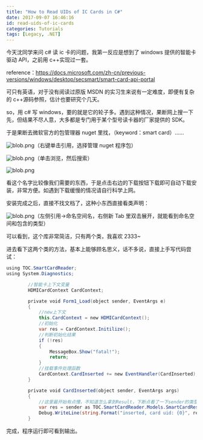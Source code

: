 ```yaml
---
title: "How to Read UIDs of IC Cards in C#"
date: 2017-09-07 16:46:16
id: read-uids-of-ic-cards
categories: Tutorials
tags: [Legacy, .NET]
---
```


今天沈同学来问 c# 读 ic 卡的问题，我第一反应是想到了 windows 提供的智能卡驱动 API，之前用 c++实现过一套。

reference：<https://docs.microsoft.com/zh-cn/previous-versions/windows/desktop/secsmart/smart-card-api-portal>

可只有英语，对于没有阅读过原版 MSDN 的实习生来说有一定难度，即便有复杂的 c++源码参照，估计也要研究个几天。

so，用 c# 写 windows，要的就是它的轮子多。遇到这种情况，果断网上搜一下先，但结果不尽人意，大多都是专门用于某个型号读卡器的厂家提供的 SDK。

于是果断去微软官方的包管理器 nuget 里找，（keyword：smart card）……

![blob.png](/resources/legacy/5b73a59a8ec2a.png)（右键单击引用，选择管理 nuget 程序包）

![blob.png](/resources/legacy/5b73a59b6b293.png)（单击浏览，然后搜索）

![blob.png](/resources/legacy/5b73a59c00073.png)

看这个名字比较像我们需要的东西，于是点击右边的下载按钮下载即可自动下载安装，非常方便。如遇到下载缓慢的情况请自行科学上网。

安装完成之后，直接不找文档了，这种小东西直接看类声明：

![blob.png](/resources/legacy/5b73a59cd251b.png)（左侧引用->命名空间名，右侧新 Tab 里双击展开，就能看到命名空间和包含的类型）

可以看到，这个库非常简洁，只有两个类，我喜欢 2333~

进去看下这两个类的方法，基本上能够顾名思义，话不多说，直接上手写代码尝试：

```csharp
using TOC.SmartCardReader;
using System.Diagnostics;

        //智能卡上下文变量
        HDMICardContext CardContext;

        private void Form1_Load(object sender, EventArgs e)
        {
            //new上下文
            this.CardContext = new HDMICardContext();
            //初始化
            var res = CardContext.Initilize();
            //判断初始化结果
            if (!res)
            {
                MessageBox.Show("fatal!");
                return;
            }
            //挂载事件处理函数
            CardContext.CardInserted += new EventHandler(CardInserted);
        }

        private void CardInserted(object sender, EventArgs args)
        {
            //这里最开始有点懵，不知道怎么拿到Result，下断点看了一下sender的类型就是我们要的Result，于是直接as一下然后输出即可
            var res = sender as TOC.SmartCardReader.Models.SmartCardResult;
            Debug.WriteLine(string.Format("inserted, card uid: {0}", res.CardUID));
        }
```

完成，程序运行即可看到输出。

